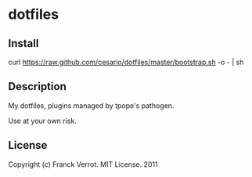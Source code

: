 # dotfiles

## Install
curl https://raw.github.com/cesario/dotfiles/master/bootstrap.sh -o - | sh

## Description

My dotfiles, plugins managed by tpope's pathogen.

Use at your own risk.

## License

Copyright (c) Franck Verrot. MIT License. 2011

